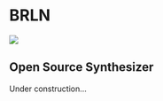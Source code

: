 # BRLN
![](https://github.com/etk70182/brln/workflows/CI%20Workflow%20Playground/badge.svg)
## Open Source Synthesizer

Under construction...
